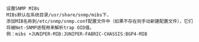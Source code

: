     设置SNMP MIBs
    MIBs默认在系统目录/usr/share/snmp/mibs下，
    添加MIB名称到/etc/snmp/snmp.conf配置文件中（如果不存在则手动新建配置文件），它们将被Net-SNMP进程用来解析trap OID值。
    例：mibs +JUNIPER-MIB:JUNIPER-FABRIC-CHASSIS:BGP4-MIB
